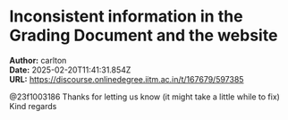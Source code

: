 # Inconsistent information in the Grading Document and the website

**Author:** carlton  
**Date:** 2025-02-20T11:41:31.854Z  
**URL:** https://discourse.onlinedegree.iitm.ac.in/t/167679/597385

@23f1003186
Thanks for letting us know (it might take a little while to fix)
Kind regards
